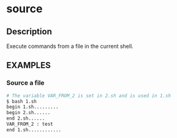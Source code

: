 # source

## Description

Execute commands from a file in the current shell.

## EXAMPLES

### Source a file

```bash
# The variable VAR_FROM_2 is set in 2.sh and is used in 1.sh
$ bash 1.sh
begin 1.sh.........
begin 2.sh......
end 2.sh......
VAR_FROM_2 : test
end 1.sh............
```
